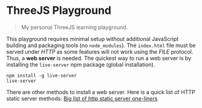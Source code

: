 # ThreeJS Playground

> My personal ThreeJS learning playground.

This playground requires minimal setup without additional JavaScript building and packaging tools (no `node_modules`). The `index.html` file must be served under *HTTP* as some features will not work using the *FILE* protocol. Thus, a **web server** is needed. The quickest way to run a web server is by installing the `live-server` npm package (global installation).

    npm install -g live-server
    live-server

There are other methods to install a web server. Here is a quick list of HTTP static server methods: [Big list of http static server one-liners](https://gist.github.com/willurd/5720255)
